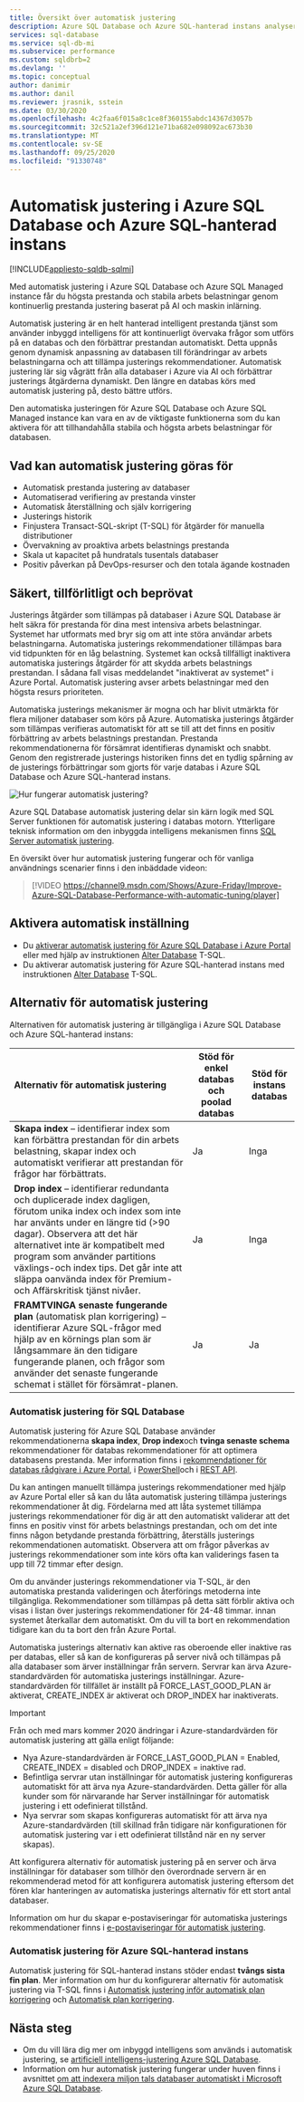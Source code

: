 ```yaml
---
title: Översikt över automatisk justering
description: Azure SQL Database och Azure SQL-hanterad instans analyserar SQL-frågor och anpassar automatiskt till användar arbets belastning.
services: sql-database
ms.service: sql-db-mi
ms.subservice: performance
ms.custom: sqldbrb=2
ms.devlang: ''
ms.topic: conceptual
author: danimir
ms.author: danil
ms.reviewer: jrasnik, sstein
ms.date: 03/30/2020
ms.openlocfilehash: 4c2faa6f015a8c1ce8f360155abdc14367d3057b
ms.sourcegitcommit: 32c521a2ef396d121e71ba682e098092ac673b30
ms.translationtype: MT
ms.contentlocale: sv-SE
ms.lasthandoff: 09/25/2020
ms.locfileid: "91330748"
---
```

# <a name="automatic-tuning-in-azure-sql-database-and-azure-sql-managed-instance"></a>Automatisk justering i Azure SQL Database och Azure SQL-hanterad instans
[!INCLUDE[appliesto-sqldb-sqlmi](../includes/appliesto-sqldb-sqlmi.md)]

Med automatisk justering i Azure SQL Database och Azure SQL Managed instance får du högsta prestanda och stabila arbets belastningar genom kontinuerlig prestanda justering baserat på AI och maskin inlärning.

Automatisk justering är en helt hanterad intelligent prestanda tjänst som använder inbyggd intelligens för att kontinuerligt övervaka frågor som utförs på en databas och den förbättrar prestandan automatiskt. Detta uppnås genom dynamisk anpassning av databasen till förändringar av arbets belastningarna och att tillämpa justerings rekommendationer. Automatisk justering lär sig vågrätt från alla databaser i Azure via AI och förbättrar justerings åtgärderna dynamiskt. Den längre en databas körs med automatisk justering på, desto bättre utförs.

Den automatiska justeringen för Azure SQL Database och Azure SQL Managed instance kan vara en av de viktigaste funktionerna som du kan aktivera för att tillhandahålla stabila och högsta arbets belastningar för databasen.

## <a name="what-can-automatic-tuning-do-for-you"></a>Vad kan automatisk justering göras för

- Automatisk prestanda justering av databaser
- Automatiserad verifiering av prestanda vinster
- Automatisk återställning och själv korrigering
- Justerings historik
- Finjustera Transact-SQL-skript (T-SQL) för åtgärder för manuella distributioner
- Övervakning av proaktiva arbets belastnings prestanda
- Skala ut kapacitet på hundratals tusentals databaser
- Positiv påverkan på DevOps-resurser och den totala ägande kostnaden

## <a name="safe-reliable-and-proven"></a>Säkert, tillförlitligt och beprövat

Justerings åtgärder som tillämpas på databaser i Azure SQL Database är helt säkra för prestanda för dina mest intensiva arbets belastningar. Systemet har utformats med bryr sig om att inte störa användar arbets belastningarna. Automatiska justerings rekommendationer tillämpas bara vid tidpunkten för en låg belastning. Systemet kan också tillfälligt inaktivera automatiska justerings åtgärder för att skydda arbets belastnings prestandan. I sådana fall visas meddelandet "inaktiverat av systemet" i Azure Portal. Automatisk justering avser arbets belastningar med den högsta resurs prioriteten.

Automatiska justerings mekanismer är mogna och har blivit utmärkta för flera miljoner databaser som körs på Azure. Automatiska justerings åtgärder som tillämpas verifieras automatiskt för att se till att det finns en positiv förbättring av arbets belastnings prestandan. Prestanda rekommendationerna för försämrat identifieras dynamiskt och snabbt. Genom den registrerade justerings historiken finns det en tydlig spårning av de justerings förbättringar som gjorts för varje databas i Azure SQL Database och Azure SQL-hanterad instans.

![Hur fungerar automatisk justering?](./media/automatic-tuning-overview/how-does-automatic-tuning-work.png)

Azure SQL Database automatisk justering delar sin kärn logik med SQL Server funktionen för automatisk justering i databas motorn. Ytterligare teknisk information om den inbyggda intelligens mekanismen finns [SQL Server automatisk justering](https://docs.microsoft.com/sql/relational-databases/automatic-tuning/automatic-tuning).

En översikt över hur automatisk justering fungerar och för vanliga användnings scenarier finns i den inbäddade videon:

> [!VIDEO https://channel9.msdn.com/Shows/Azure-Friday/Improve-Azure-SQL-Database-Performance-with-automatic-tuning/player]

## <a name="enable-automatic-tuning"></a>Aktivera automatisk inställning

- Du [aktiverar automatisk justering för Azure SQL Database i Azure Portal](automatic-tuning-enable.md) eller med hjälp av instruktionen [Alter Database](https://docs.microsoft.com/sql/t-sql/statements/alter-database-transact-sql-set-options?view=azuresqldb-current) T-SQL.
- Du aktiverar automatisk justering för Azure SQL-hanterad instans med instruktionen [Alter Database](https://docs.microsoft.com/sql/t-sql/statements/alter-database-transact-sql-set-options?view=azuresqldb-mi-current) T-SQL.

## <a name="automatic-tuning-options"></a>Alternativ för automatisk justering

Alternativen för automatisk justering är tillgängliga i Azure SQL Database och Azure SQL-hanterad instans:

| Alternativ för automatisk justering | Stöd för enkel databas och poolad databas | Stöd för instans databas |
| :----------------------------- | ----- | ----- |
| **Skapa index** – identifierar index som kan förbättra prestandan för din arbets belastning, skapar index och automatiskt verifierar att prestandan för frågor har förbättrats. | Ja | Inga |
| **Drop index** – identifierar redundanta och duplicerade index dagligen, förutom unika index och index som inte har använts under en längre tid (>90 dagar). Observera att det här alternativet inte är kompatibelt med program som använder partitions växlings-och index tips. Det går inte att släppa oanvända index för Premium-och Affärskritisk tjänst nivåer. | Ja | Inga |
| **FRAMTVINGA senaste fungerande plan** (automatisk plan korrigering) – identifierar Azure SQL-frågor med hjälp av en körnings plan som är långsammare än den tidigare fungerande planen, och frågor som använder det senaste fungerande schemat i stället för försämrat-planen. | Ja | Ja |

### <a name="automatic-tuning-for-sql-database"></a>Automatisk justering för SQL Database

Automatisk justering för Azure SQL Database använder rekommendationerna **skapa index**, **Drop index**och **tvinga senaste schema** rekommendationer för databas rekommendationer för att optimera databasens prestanda. Mer information finns i [rekommendationer för databas rådgivare i Azure Portal](database-advisor-find-recommendations-portal.md), i [PowerShell](https://docs.microsoft.com/powershell/module/az.sql/get-azsqldatabaserecommendedaction)och i [REST API](https://docs.microsoft.com/rest/api/sql/serverautomatictuning).

Du kan antingen manuellt tillämpa justerings rekommendationer med hjälp av Azure Portal eller så kan du låta automatisk justering tillämpa justerings rekommendationer åt dig. Fördelarna med att låta systemet tillämpa justerings rekommendationer för dig är att den automatiskt validerar att det finns en positiv vinst för arbets belastnings prestandan, och om det inte finns någon betydande prestanda förbättring, återställs justerings rekommendationen automatiskt. Observera att om frågor påverkas av justerings rekommendationer som inte körs ofta kan validerings fasen ta upp till 72 timmar efter design.

Om du använder justerings rekommendationer via T-SQL, är den automatiska prestanda valideringen och återförings metoderna inte tillgängliga. Rekommendationer som tillämpas på detta sätt förblir aktiva och visas i listan över justerings rekommendationer för 24-48 timmar. innan systemet återkallar dem automatiskt. Om du vill ta bort en rekommendation tidigare kan du ta bort den från Azure Portal.

Automatiska justerings alternativ kan aktive ras oberoende eller inaktive ras per databas, eller så kan de konfigureras på server nivå och tillämpas på alla databaser som ärver inställningar från servern. Servrar kan ärva Azure-standardvärden för automatiska justerings inställningar. Azure-standardvärden för tillfället är inställt på FORCE_LAST_GOOD_PLAN är aktiverat, CREATE_INDEX är aktiverat och DROP_INDEX har inaktiverats.

> [!IMPORTANT]
> Från och med mars kommer 2020 ändringar i Azure-standardvärden för automatisk justering att gälla enligt följande:
>
> - Nya Azure-standardvärden är FORCE_LAST_GOOD_PLAN = Enabled, CREATE_INDEX = disabled och DROP_INDEX = inaktive rad.
> - Befintliga servrar utan inställningar för automatisk justering konfigureras automatiskt för att ärva nya Azure-standardvärden. Detta gäller för alla kunder som för närvarande har Server inställningar för automatisk justering i ett odefinierat tillstånd.
> - Nya servrar som skapas konfigureras automatiskt för att ärva nya Azure-standardvärden (till skillnad från tidigare när konfigurationen för automatisk justering var i ett odefinierat tillstånd när en ny server skapas).

Att konfigurera alternativ för automatisk justering på en server och ärva inställningar för databaser som tillhör den överordnade servern är en rekommenderad metod för att konfigurera automatisk justering eftersom det fören klar hanteringen av automatiska justerings alternativ för ett stort antal databaser.

Information om hur du skapar e-postaviseringar för automatiska justerings rekommendationer finns i [e-postaviseringar för automatisk justering](automatic-tuning-email-notifications-configure.md).

### <a name="automatic-tuning-for-azure-sql-managed-instance"></a>Automatisk justering för Azure SQL-hanterad instans

Automatisk justering för SQL-hanterad instans stöder endast **tvångs sista fin plan**. Mer information om hur du konfigurerar alternativ för automatisk justering via T-SQL finns i [Automatisk justering inför automatisk plan korrigering](https://azure.microsoft.com/blog/automatic-tuning-introduces-automatic-plan-correction-and-t-sql-management/) och [Automatisk plan korrigering](https://docs.microsoft.com/sql/relational-databases/automatic-tuning/automatic-tuning?view=sql-server-ver15#automatic-plan-correction).

## <a name="next-steps"></a>Nästa steg

- Om du vill lära dig mer om inbyggd intelligens som används i automatisk justering, se [artificiell intelligens-justering Azure SQL Database](https://azure.microsoft.com/blog/artificial-intelligence-tunes-azure-sql-databases/).
- Information om hur automatisk justering fungerar under huven finns i avsnittet [om att indexera miljon tals databaser automatiskt i Microsoft Azure SQL Database](https://www.microsoft.com/research/uploads/prod/2019/02/autoindexing_azuredb.pdf).
